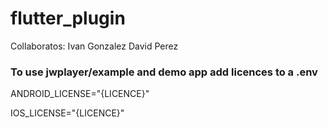 # flutter_plugin

Collaboratos:
Ivan Gonzalez
David Perez

### To use jwplayer/example and demo app add licences to a .env

ANDROID_LICENSE="{LICENCE}"

IOS_LICENSE="{LICENCE}"
